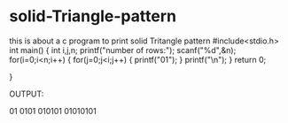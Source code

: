 # solid-Triangle-pattern
this is about a c program to print  solid Tritangle pattern 
#include<stdio.h>
int main()
{
	int i,j,n;
	printf("number of rows:");
	scanf("%d",&n);
	for(i=0;i<n;i++)
	{
		for(j=0;j<i;j++)
		{
			printf("01");
		}
		printf("\n");
	}
	return 0;
    
}

OUTPUT:

01
0101
010101
01010101
